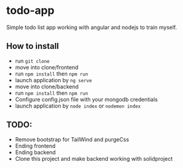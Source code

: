 # todo-app
Simple todo list app working with angular and nodejs to train myself.

## How to install
- run `git clone`
- move into clone/frontend
- run `npm install` then `npm run`
- launch application by `ng serve`
- move into clone/backend
- run `npm install` then `npm run`
- Configure config.json file with your mongodb credentials
- launch application by `node index` or `nodemon index`

## TODO:
- Remove bootstrap for TailWind and purgeCss
- Ending frontend
- Ending backend
- Clone this project and make backend working with solidproject
